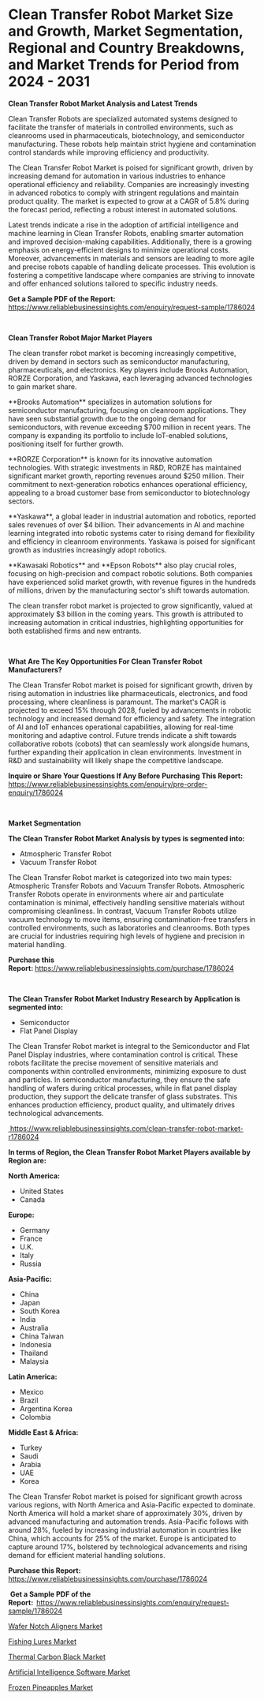 <p><h1>Clean Transfer Robot Market Size and Growth, Market Segmentation, Regional and Country Breakdowns, and Market Trends for Period from 2024 -  2031</h1></p><p><strong>Clean Transfer Robot Market Analysis and Latest Trends</strong></p>
<p><p>Clean Transfer Robots are specialized automated systems designed to facilitate the transfer of materials in controlled environments, such as cleanrooms used in pharmaceuticals, biotechnology, and semiconductor manufacturing. These robots help maintain strict hygiene and contamination control standards while improving efficiency and productivity.</p><p>The Clean Transfer Robot Market is poised for significant growth, driven by increasing demand for automation in various industries to enhance operational efficiency and reliability. Companies are increasingly investing in advanced robotics to comply with stringent regulations and maintain product quality. The market is expected to grow at a CAGR of 5.8% during the forecast period, reflecting a robust interest in automated solutions.</p><p>Latest trends indicate a rise in the adoption of artificial intelligence and machine learning in Clean Transfer Robots, enabling smarter automation and improved decision-making capabilities. Additionally, there is a growing emphasis on energy-efficient designs to minimize operational costs. Moreover, advancements in materials and sensors are leading to more agile and precise robots capable of handling delicate processes. This evolution is fostering a competitive landscape where companies are striving to innovate and offer enhanced solutions tailored to specific industry needs.</p></p>
<p><strong>Get a Sample PDF of the Report:&nbsp;</strong> <a href="https://www.reliablebusinessinsights.com/enquiry/request-sample/1786024?utm_campaign=41&utm_medium=2&utm_source=Github&utm_content=ia&utm_term=09102024&utm_id=clean-transfer-robot">https://www.reliablebusinessinsights.com/enquiry/request-sample/1786024</a></p>
<p>&nbsp;</p>
<p><strong>Clean Transfer Robot Major Market Players</strong></p>
<p><p>The clean transfer robot market is becoming increasingly competitive, driven by demand in sectors such as semiconductor manufacturing, pharmaceuticals, and electronics. Key players include Brooks Automation, RORZE Corporation, and Yaskawa, each leveraging advanced technologies to gain market share.</p><p>**Brooks Automation** specializes in automation solutions for semiconductor manufacturing, focusing on cleanroom applications. They have seen substantial growth due to the ongoing demand for semiconductors, with revenue exceeding $700 million in recent years. The company is expanding its portfolio to include IoT-enabled solutions, positioning itself for further growth.</p><p>**RORZE Corporation** is known for its innovative automation technologies. With strategic investments in R&D, RORZE has maintained significant market growth, reporting revenues around $250 million. Their commitment to next-generation robotics enhances operational efficiency, appealing to a broad customer base from semiconductor to biotechnology sectors.</p><p>**Yaskawa**, a global leader in industrial automation and robotics, reported sales revenues of over $4 billion. Their advancements in AI and machine learning integrated into robotic systems cater to rising demand for flexibility and efficiency in cleanroom environments. Yaskawa is poised for significant growth as industries increasingly adopt robotics.</p><p>**Kawasaki Robotics** and **Epson Robots** also play crucial roles, focusing on high-precision and compact robotic solutions. Both companies have experienced solid market growth, with revenue figures in the hundreds of millions, driven by the manufacturing sector's shift towards automation.</p><p>The clean transfer robot market is projected to grow significantly, valued at approximately $3 billion in the coming years. This growth is attributed to increasing automation in critical industries, highlighting opportunities for both established firms and new entrants.</p></p>
<p>&nbsp;</p>
<p><strong>What Are The Key Opportunities For Clean Transfer Robot Manufacturers?</strong></p>
<p><p>The Clean Transfer Robot market is poised for significant growth, driven by rising automation in industries like pharmaceuticals, electronics, and food processing, where cleanliness is paramount. The market's CAGR is projected to exceed 15% through 2028, fueled by advancements in robotic technology and increased demand for efficiency and safety. The integration of AI and IoT enhances operational capabilities, allowing for real-time monitoring and adaptive control. Future trends indicate a shift towards collaborative robots (cobots) that can seamlessly work alongside humans, further expanding their application in clean environments. Investment in R&D and sustainability will likely shape the competitive landscape.</p></p>
<p><strong>Inquire or Share Your Questions If Any Before Purchasing This Report:</strong> <a href="https://www.reliablebusinessinsights.com/enquiry/pre-order-enquiry/1786024?utm_campaign=41&utm_medium=2&utm_source=Github&utm_content=ia&utm_term=09102024&utm_id=clean-transfer-robot">https://www.reliablebusinessinsights.com/enquiry/pre-order-enquiry/1786024</a></p>
<p>&nbsp;</p>
<p><strong>Market Segmentation</strong></p>
<p><strong>The Clean Transfer Robot Market Analysis by types is segmented into:</strong></p>
<p><ul><li>Atmospheric Transfer Robot</li><li>Vacuum Transfer Robot</li></ul></p>
<p><p>The Clean Transfer Robot market is categorized into two main types: Atmospheric Transfer Robots and Vacuum Transfer Robots. Atmospheric Transfer Robots operate in environments where air and particulate contamination is minimal, effectively handling sensitive materials without compromising cleanliness. In contrast, Vacuum Transfer Robots utilize vacuum technology to move items, ensuring contamination-free transfers in controlled environments, such as laboratories and cleanrooms. Both types are crucial for industries requiring high levels of hygiene and precision in material handling.</p></p>
<p><strong>Purchase this Report:&nbsp;</strong><a href="https://www.reliablebusinessinsights.com/purchase/1786024?utm_campaign=41&utm_medium=2&utm_source=Github&utm_content=ia&utm_term=09102024&utm_id=clean-transfer-robot">https://www.reliablebusinessinsights.com/purchase/1786024</a></p>
<p>&nbsp;</p>
<p><strong>The Clean Transfer Robot Market Industry Research by Application is segmented into:</strong></p>
<p><ul><li>Semiconductor</li><li>Flat Panel Display</li></ul></p>
<p><p>The Clean Transfer Robot market is integral to the Semiconductor and Flat Panel Display industries, where contamination control is critical. These robots facilitate the precise movement of sensitive materials and components within controlled environments, minimizing exposure to dust and particles. In semiconductor manufacturing, they ensure the safe handling of wafers during critical processes, while in flat panel display production, they support the delicate transfer of glass substrates. This enhances production efficiency, product quality, and ultimately drives technological advancements.</p></p>
<p><a href="https://www.reliablebusinessinsights.com/clean-transfer-robot-market-r1786024?utm_campaign=41&utm_medium=2&utm_source=Github&utm_content=ia&utm_term=09102024&utm_id=clean-transfer-robot">&nbsp;https://www.reliablebusinessinsights.com/clean-transfer-robot-market-r1786024</a></p>
<p><strong>In terms of Region, the Clean Transfer Robot Market Players available by Region are:</strong></p>
<p>
    <p> <strong> North America: </strong>
        <ul>
            <li>United States</li>
            <li>Canada</li>
        </ul>
        </p> 
    <p> <strong> Europe: </strong>
        <ul>
            <li>Germany</li>
            <li>France</li>
            <li>U.K.</li>
            <li>Italy</li>
            <li>Russia</li>
        </ul>
        </p> 
    <p> <strong> Asia-Pacific: </strong>
        <ul>
            <li>China</li>
            <li>Japan</li>
            <li>South Korea</li>
            <li>India</li>
            <li>Australia</li>
            <li>China Taiwan</li>
            <li>Indonesia</li>
            <li>Thailand</li>
            <li>Malaysia</li>
        </ul>
        </p> 
    <p> <strong> Latin America: </strong>
        <ul>
            <li>Mexico</li>
            <li>Brazil</li>
            <li>Argentina Korea</li>
            <li>Colombia</li>
        </ul>
        </p> 
    <p> <strong> Middle East & Africa: </strong>
        <ul>
            <li>Turkey</li>
            <li>Saudi</li>
            <li>Arabia</li>
            <li>UAE</li>
            <li>Korea</li>
        </ul>
    </p>
    </p>
<p><p>The Clean Transfer Robot market is poised for significant growth across various regions, with North America and Asia-Pacific expected to dominate. North America will hold a market share of approximately 30%, driven by advanced manufacturing and automation trends. Asia-Pacific follows with around 28%, fueled by increasing industrial automation in countries like China, which accounts for 25% of the market. Europe is anticipated to capture around 17%, bolstered by technological advancements and rising demand for efficient material handling solutions.</p></p>
<p><strong>Purchase this Report: </strong><a href="https://www.reliablebusinessinsights.com/purchase/1786024?utm_campaign=41&utm_medium=2&utm_source=Github&utm_content=ia&utm_term=09102024&utm_id=clean-transfer-robot">https://www.reliablebusinessinsights.com/purchase/1786024</a></p>
<p>&nbsp;<strong>Get a Sample PDF of the Report:&nbsp;&nbsp;</strong><a href="https://www.reliablebusinessinsights.com/enquiry/request-sample/1786024?utm_campaign=41&utm_medium=2&utm_source=Github&utm_content=ia&utm_term=09102024&utm_id=clean-transfer-robot">https://www.reliablebusinessinsights.com/enquiry/request-sample/1786024</a></p>
<p><strong></strong></p>
<p><p><a href="https://github.com/EntelaShyti28/Market-Research-Report-List-1/blob/main/wafer-notch-aligners-market.md?utm_campaign=41&utm_medium=2&utm_source=Github&utm_content=ia&utm_term=09102024&utm_id=clean-transfer-robot">Wafer Notch Aligners Market</a></p><p><a href="https://issuu.com/reportprime-2/docs/fishing-lures-market-size-2030.pptx_126120758aab0f?utm_campaign=41&utm_medium=2&utm_source=Github&utm_content=ia&utm_term=09102024&utm_id=clean-transfer-robot">Fishing Lures Market</a></p><p><a href="https://www.linkedin.com/pulse/insights-thermal-carbon-black-market-share-competitive-landscape-gzqbc?trackingId=QP9HL2ZoRRukWiZ%2B7Kn4zg%3D%3D&utm_campaign=41&utm_medium=2&utm_source=Github&utm_content=ia&utm_term=09102024&utm_id=clean-transfer-robot">Thermal Carbon Black Market</a></p><p><a href="https://www.linkedin.com/pulse/artificial-intelligence-software-market-revolution-2024-2031-4cmhe?utm_campaign=41&utm_medium=2&utm_source=Github&utm_content=ia&utm_term=09102024&utm_id=clean-transfer-robot">Artificial Intelligence Software Market</a></p><p><a href="https://issuu.com/reportprime-2/docs/frozen-pineapples-market-size-2030._244aa9625ea378?utm_campaign=41&utm_medium=2&utm_source=Github&utm_content=ia&utm_term=09102024&utm_id=clean-transfer-robot">Frozen Pineapples Market</a></p></p>